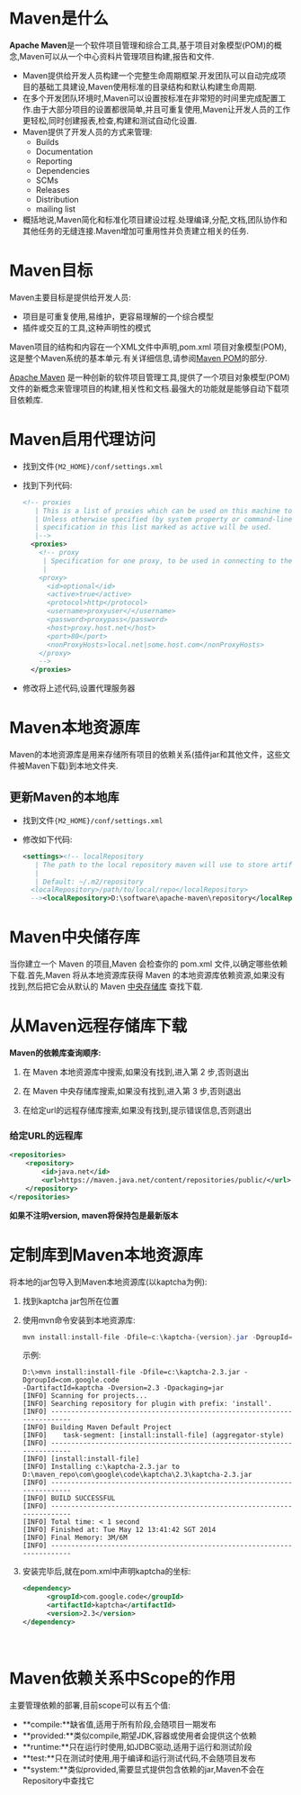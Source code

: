 # Maven是什么

**Apache Maven**是一个软件项目管理和综合工具,基于项目对象模型(POM)的概念,Maven可以从一个中心资料片管理项目构建,报告和文件.

-   Maven提供给开发人员构建一个完整生命周期框架.开发团队可以自动完成项目的基础工具建设,Maven使用标准的目录结构和默认构建生命周期.
-   在多个开发团队环境时,Maven可以设置按标准在非常短的时间里完成配置工作.由于大部分项目的设置都很简单,并且可重复使用,Maven让开发人员的工作更轻松,同时创建报表,检查,构建和测试自动化设置.
-   Maven提供了开发人员的方式来管理:
    -   Builds
    -   Documentation
    -   Reporting
    -   Dependencies
    -   SCMs
    -   Releases
    -   Distribution
    -   mailing list
-   概括地说,Maven简化和标准化项目建设过程.处理编译,分配,文档,团队协作和其他任务的无缝连接.Maven增加可重用性并负责建立相关的任务.

# Maven目标

Maven主要目标是提供给开发人员:

-   项目是可重复使用,易维护，更容易理解的一个综合模型
-   插件或交互的工具,这种声明性的模式

Maven项目的结构和内容在一个XML文件中声明,pom.xml 项目对象模型(POM),这是整个Maven系统的基本单元.有关详细信息,请参阅[Maven POM](http://www.yiibai.com/maven/maven_pom.htmll)的部分.

[Apache Maven](http://maven.apache.org/) 是一种创新的软件项目管理工具,提供了一个项目对象模型(POM)文件的新概念来管理项目的构建,相关性和文档.最强大的功能就是能够自动下载项目依赖库.

# Maven启用代理访问

-   找到文件`{M2_HOME}/conf/settings.xml`

-   找到下列代码:

    ```xml
    <!-- proxies
       | This is a list of proxies which can be used on this machine to connect to the network.
       | Unless otherwise specified (by system property or command-line switch), the first proxy
       | specification in this list marked as active will be used.
       |-->
      <proxies>
        <!-- proxy
         | Specification for one proxy, to be used in connecting to the network.
         |
        <proxy>
          <id>optional</id>
          <active>true</active>
          <protocol>http</protocol>
          <username>proxyuser</</username>
          <password>proxypass</password>
          <host>proxy.host.net</host>
          <port>80</port>
          <nonProxyHosts>local.net|some.host.com</nonProxyHosts>
        </proxy>
        -->
      </proxies>
    ```

-   修改将上述代码,设置代理服务器

# Maven本地资源库

Maven的本地资源库是用来存储所有项目的依赖关系(插件jar和其他文件，这些文件被Maven下载)到本地文件夹.

## 更新Maven的本地库

-   找到文件``{M2_HOME}/conf/settings.xml``

-   修改如下代码:

    ```xml
    <settings><!-- localRepository
       | The path to the local repository maven will use to store artifacts.
       |
       | Default: ~/.m2/repository
      <localRepository>/path/to/local/repo</localRepository>
      --><localRepository>D:\software\apache-maven\repository</localRepository>
    ```

#  Maven中央储存库

当你建立一个 Maven 的项目,Maven 会检查你的 pom.xml 文件,以确定哪些依赖下载.首先,Maven 将从本地资源库获得 Maven 的本地资源库依赖资源,如果没有找到,然后把它会从默认的 Maven [中央存储库](https://repo.maven.apache.org/maven2/) 查找下载.

# 从Maven远程存储库下载

**Maven的依赖库查询顺序:**

1.  在 Maven 本地资源库中搜索,如果没有找到,进入第 2 步,否则退出
2.  在 Maven 中央存储库搜索,如果没有找到,进入第 3 步,否则退出

3.  在给定url的远程存储库搜索,如果没有找到,提示错误信息,否则退出

### 给定URL的远程库

```xml
<repositories>
	<repository>
	    <id>java.net</id>
	    <url>https://maven.java.net/content/repositories/public/</url>
	</repository>
</repositories>
```

**如果不注明version, maven将保持包是最新版本**

# 定制库到Maven本地资源库

将本地的jar包导入到Maven本地资源库(以kaptcha为例):

1.  找到kaptcha jar包所在位置

2.  使用mvn命令安装到本地资源库:

    ```powershell
    mvn install:install-file -Dfile=c:\kaptcha-{version}.jar -DgroupId=com.google.code -DartifactId=kaptcha -Dversion={version} -Dpackaging=jar
    ```

    示例:

    ```shell
    D:\>mvn install:install-file -Dfile=c:\kaptcha-2.3.jar -DgroupId=com.google.code 
    -DartifactId=kaptcha -Dversion=2.3 -Dpackaging=jar
    [INFO] Scanning for projects...
    [INFO] Searching repository for plugin with prefix: 'install'.
    [INFO] ------------------------------------------------------------------------
    [INFO] Building Maven Default Project
    [INFO]    task-segment: [install:install-file] (aggregator-style)
    [INFO] ------------------------------------------------------------------------
    [INFO] [install:install-file]
    [INFO] Installing c:\kaptcha-2.3.jar to 
    D:\maven_repo\com\google\code\kaptcha\2.3\kaptcha-2.3.jar
    [INFO] ------------------------------------------------------------------------
    [INFO] BUILD SUCCESSFUL
    [INFO] ------------------------------------------------------------------------
    [INFO] Total time: < 1 second
    [INFO] Finished at: Tue May 12 13:41:42 SGT 2014
    [INFO] Final Memory: 3M/6M
    [INFO] ------------------------------------------------------------------------
    ```

3.  安装完毕后,就在pom.xml中声明kaptcha的坐标:

    ```xml
    <dependency>
          <groupId>com.google.code</groupId>
          <artifactId>kaptcha</artifactId>
          <version>2.3</version>
    </dependency>
    ```

    ​

# Maven依赖关系中Scope的作用

主要管理依赖的部署,目前scope可以有五个值:

-   **compile:**缺省值,适用于所有阶段,会随项目一期发布
-   **provided:**类似compile,期望JDK,容器或使用者会提供这个依赖
-   **runtime:**只在运行时使用,如JDBC驱动,适用于运行和测试阶段
-   **test:**只在测试时使用,用于编译和运行测试代码,不会随项目发布
-   **system:**类似provided,需要显式提供包含依赖的jar,Maven不会在Repository中查找它